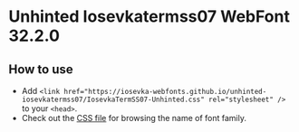 # Unhinted Iosevkatermss07 WebFont 32.2.0

## How to use

- Add `<link href="https://iosevka-webfonts.github.io/unhinted-iosevkatermss07/IosevkaTermSS07-Unhinted.css" rel="stylesheet" />` to your `<head>`.
- Check out the [CSS file](./IosevkaTermSS07-Unhinted.css) for browsing the name of font family.
